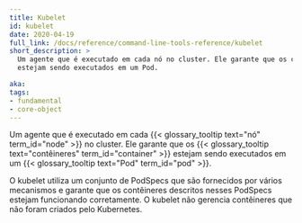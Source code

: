```yaml
---
title: Kubelet
id: kubelet
date: 2020-04-19
full_link: /docs/reference/command-line-tools-reference/kubelet
short_description: >
  Um agente que é executado em cada nó no cluster. Ele garante que os contêineres
  estejam sendo executados em um Pod.

aka: 
tags:
- fundamental
- core-object
---
```

 Um agente que é executado em cada {{< glossary_tooltip text="nó" term_id="node" >}}
no cluster. Ele garante que os {{< glossary_tooltip text="contêineres" term_id="container" >}}
 estejam sendo executados em um {{< glossary_tooltip text="Pod" term_id="pod" >}}.

<!--more--> 

O kubelet utiliza um conjunto de PodSpecs que são fornecidos por vários mecanismos
e garante que os contêineres descritos nesses PodSpecs estejam funcionando corretamente.
O kubelet não gerencia contêineres que não foram criados pelo Kubernetes.
